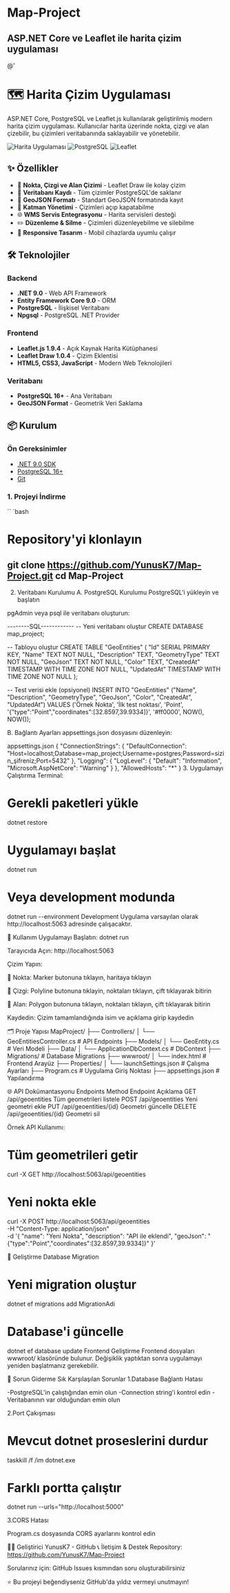 # Map-Project
ASP.NET Core ve Leaflet ile harita çizim uygulaması
-----------------------------------------------------------
@'
# 🗺️ Harita Çizim Uygulaması

ASP.NET Core, PostgreSQL ve Leaflet.js kullanılarak geliştirilmiş modern harita çizim uygulaması. Kullanıcılar harita üzerinde nokta, çizgi ve alan çizebilir, bu çizimleri veritabanında saklayabilir ve yönetebilir.

![Harita Uygulaması](https://img.shields.io/badge/.NET-9.0-512BD4?logo=dotnet)
![PostgreSQL](https://img.shields.io/badge/PostgreSQL-18.2-336791?logo=postgresql)
![Leaflet](https://img.shields.io/badge/Leaflet-1.9.4-199900?logo=leaflet)

## ✨ Özellikler

- 🎯 **Nokta, Çizgi ve Alan Çizimi** - Leaflet Draw ile kolay çizim
- 💾 **Veritabanı Kaydı** - Tüm çizimler PostgreSQL'de saklanır
- 📍 **GeoJSON Formatı** - Standart GeoJSON formatında kayıt
- 🎨 **Katman Yönetimi** - Çizimleri açıp kapatabilme
- 🌐 **WMS Servis Entegrasyonu** - Harita servisleri desteği
- ✏️ **Düzenleme & Silme** - Çizimleri düzenleyebilme ve silebilme
- 📱 **Responsive Tasarım** - Mobil cihazlarda uyumlu çalışır

## 🛠️ Teknolojiler

### Backend
- **.NET 9.0** - Web API Framework
- **Entity Framework Core 9.0** - ORM
- **PostgreSQL** - İlişkisel Veritabanı
- **Npgsql** - PostgreSQL .NET Provider

### Frontend
- **Leaflet.js 1.9.4** - Açık Kaynak Harita Kütüphanesi
- **Leaflet Draw 1.0.4** - Çizim Eklentisi
- **HTML5, CSS3, JavaScript** - Modern Web Teknolojileri

### Veritabanı
- **PostgreSQL 16+** - Ana Veritabanı
- **GeoJSON Format** - Geometrik Veri Saklama

## 📦 Kurulum

### Ön Gereksinimler

- [.NET 9.0 SDK](https://dotnet.microsoft.com/download/dotnet/9.0)
- [PostgreSQL 16+](https://www.postgresql.org/download/)
- [Git](https://git-scm.com/)

### 1. Projeyi İndirme


`` `bash
# Repository'yi klonlayın
git clone https://github.com/YunusK7/Map-Project.git
cd Map-Project
----------------------------------------------------------------

2. Veritabanı Kurulumu
A. PostgreSQL Kurulumu
PostgreSQL'i yükleyin ve başlatın

pgAdmin veya psql ile veritabanı oluşturun:

--------SQL------------
-- Yeni veritabanı oluştur
CREATE DATABASE map_project;

-- Tabloyu oluştur
CREATE TABLE "GeoEntities" (
    "Id" SERIAL PRIMARY KEY,
    "Name" TEXT NOT NULL,
    "Description" TEXT,
    "GeometryType" TEXT NOT NULL,
    "GeoJson" TEXT NOT NULL,
    "Color" TEXT,
    "CreatedAt" TIMESTAMP WITH TIME ZONE NOT NULL,
    "UpdatedAt" TIMESTAMP WITH TIME ZONE NOT NULL
);

-- Test verisi ekle (opsiyonel)
INSERT INTO "GeoEntities" ("Name", "Description", "GeometryType", "GeoJson", "Color", "CreatedAt", "UpdatedAt")
VALUES 
    ('Örnek Nokta', 'İlk test noktası', 'Point', '{"type":"Point","coordinates":[32.8597,39.9334]}', '#ff0000', NOW(), NOW());


B. Bağlantı Ayarları
appsettings.json dosyasını düzenleyin:

appsettings.json
{
  "ConnectionStrings": {
    "DefaultConnection": "Host=localhost;Database=map_project;Username=postgres;Password=sizin_şifreniz;Port=5432"
  },
  "Logging": {
    "LogLevel": {
      "Default": "Information",
      "Microsoft.AspNetCore": "Warning"
    }
  },
  "AllowedHosts": "*"
}
3. Uygulamayı Çalıştırma
Terminal:
# Gerekli paketleri yükle
dotnet restore

# Uygulamayı başlat
dotnet run

# Veya development modunda
dotnet run --environment Development
Uygulama varsayılan olarak http://localhost:5063 adresinde çalışacaktır.

🚀 Kullanım
Uygulamayı Başlatın: dotnet run

Tarayıcıda Açın: http://localhost:5063

Çizim Yapın:

📍 Nokta: Marker butonuna tıklayın, haritaya tıklayın

📏 Çizgi: Polyline butonuna tıklayin, noktaları tıklayın, çift tıklayarak bitirin

🔷 Alan: Polygon butonuna tıklayın, noktaları tıklayın, çift tıklayarak bitirin

Kaydedin: Çizim tamamlandığında isim ve açıklama girip kaydedin

🗂️ Proje Yapısı
MapProject/
├── Controllers/
│   └── GeoEntitiesController.cs     # API Endpoints
├── Models/
│   └── GeoEntity.cs                 # Veri Modeli
├── Data/
│   └── ApplicationDbContext.cs      # DbContext
├── Migrations/                      # Database Migrations
├── wwwroot/
│   └── index.html                   # Frontend Arayüz
├── Properties/
│   └── launchSettings.json          # Çalışma Ayarları
├── Program.cs                       # Uygulama Giriş Noktası
├── appsettings.json                 # Yapılandırma

🌐 API Dokümantasyonu
Endpoints
Method	      Endpoint	               Açıklama
GET	         /api/geoentities	        Tüm geometrileri listele
POST	       /api/geoentities	        Yeni geometri ekle
PUT	         /api/geoentities/{id}	  Geometri güncelle
DELETE	     /api/geoentities/{id}	  Geometri sil

Örnek API Kullanımı:
# Tüm geometrileri getir
curl -X GET http://localhost:5063/api/geoentities

# Yeni nokta ekle
curl -X POST http://localhost:5063/api/geoentities \
  -H "Content-Type: application/json" \
  -d '{
    "name": "Yeni Nokta",
    "description": "API ile eklendi",
    "geoJson": "{\"type\":\"Point\",\"coordinates\":[32.8597,39.9334]}"
  }'


🔧 Geliştirme
Database Migration
# Yeni migration oluştur
dotnet ef migrations add MigrationAdi

# Database'i güncelle
dotnet ef database update
Frontend Geliştirme
Frontend dosyaları wwwroot/ klasöründe bulunur. Değişiklik yaptıktan sonra uygulamayı yeniden başlatmanız gerekebilir.

🐛 Sorun Giderme
Sık Karşılaşılan Sorunlar
1.Database Bağlantı Hatası

-PostgreSQL'in çalıştığından emin olun
-Connection string'i kontrol edin
-Veritabanının var olduğundan emin olun

2.Port Çakışması
# Mevcut dotnet proseslerini durdur
taskkill /f /im dotnet.exe

# Farklı portta çalıştır
dotnet run --urls="http://localhost:5000"

3.CORS Hatası

Program.cs dosyasında CORS ayarlarını kontrol edin

👨‍💻 Geliştirici
YunusK7 - GitHub
📞 İletişim & Destek
Repository: https://github.com/YunusK7/Map-Project

Sorularınız için: GitHub Issues kısmından soru oluşturabilirsiniz

⭐ Bu projeyi beğendiyseniz GitHub'da yıldız vermeyi unutmayın!
